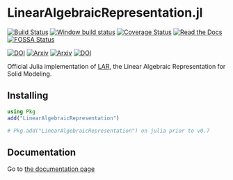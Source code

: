 # LinearAlgebraicRepresentation.jl

[![Build Status](https://travis-ci.org/cvdlab/LinearAlgebraicRepresentation.jl.svg?branch=master)](https://travis-ci.org/cvdlab/LinearAlgebraicRepresentation.jl)
[![Window build status](https://ci.appveyor.com/api/projects/status/6hjh8qx2u4asr73a/branch/master?svg=true)](https://ci.appveyor.com/project/furio/linearalgebraicrepresentation-jl/branch/master)
[![Coverage Status](https://coveralls.io/repos/github/cvdlab/LinearAlgebraicRepresentation.jl/badge.svg?branch=master)](https://coveralls.io/github/cvdlab/LinearAlgebraicRepresentation.jl?branch=master)
[![Read the Docs](https://img.shields.io/readthedocs/pip.svg)](https://cvdlab.github.io/Lar.jl/)
[![FOSSA Status](https://app.fossa.io/api/projects/git%2Bgithub.com%2Fcvdlab%2FLinearAlgebraicRepresentation.jl.svg?type=shield)](https://app.fossa.io/projects/git%2Bgithub.com%2Fcvdlab%2FLinearAlgebraicRepresentation.jl?ref=badge_shield)

[![DOI](https://zenodo.org/badge/doi/10.1016/j.cad.2013.08.044.svg)](http://dx.doi.org/10.1016/j.cad.2013.08.044)
[![Arxiv](http://img.shields.io/badge/Arxiv-1704.00142-b31b1b.svg)](https://arxiv.org/abs/1704.00142)
[![Arxiv](http://img.shields.io/badge/Arxiv-1710.07819-b31b1b.svg)](https://arxiv.org/abs/1710.07819)
[![DOI](https://zenodo.org/badge/doi/10.1145/340198810/ACM.TSAS.2021.01.01.svg)](https://dx.doi.org/10.1145/3401988/ACM.TSAS.2021.01.01ACM.TSAS.2021.01.01)


Official Julia implementation of [LAR](http://dx.doi.org/10.1016/j.cad.2013.08.044), the Linear Algebraic Representation for Solid Modeling.  

## Installing

```julia
using Pkg
add("LinearAlgebraicRepresentation")

# Pkg.add("LinearAlgebraicRepresentation") on julia prior to v0.7
```

## Documentation

Go to [the documentation page](https://cvdlab.github.io/LinearAlgebraicRepresentation.jl/)

